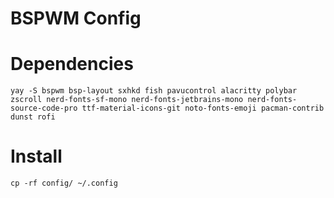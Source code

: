 # BSPWM Config

# Dependencies
```yay -S bspwm bsp-layout sxhkd fish pavucontrol alacritty polybar zscroll nerd-fonts-sf-mono nerd-fonts-jetbrains-mono nerd-fonts-source-code-pro ttf-material-icons-git noto-fonts-emoji pacman-contrib dunst rofi```

# Install
```cp -rf config/ ~/.config```
